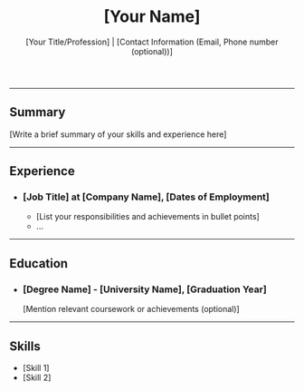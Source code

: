 <!DOCTYPE html>
<html lang="en">
<head>
  <meta charset="UTF-8">
  <meta name="viewport" content="width=device-width, initial-scale=1.0">
  <title>[Your Name] Resume</title>
  <link rel="stylesheet" href="style.css">
</head>
<body>
  <header>
    <h1>[Your Name]</h1>
    <p>[Your Title/Profession] | [Contact Information (Email, Phone number (optional))]</p>
  </header>
  <hr>
  <section id="summary">
    <h2>Summary</h2>
    <p>[Write a brief summary of your skills and experience here]</p>
  </section>
  <hr>
  <section id="experience">
    <h2>Experience</h2>
    <ul>
      <li>
        <h3>[Job Title] at [Company Name], [Dates of Employment]</h3>
        <ul>
          <li>[List your responsibilities and achievements in bullet points]</li>
          <li>...</li>
        </ul>
      </li>
      </ul>
  </section>
  <hr>
  <section id="education">
    <h2>Education</h2>
    <ul>
      <li>
        <h3>[Degree Name] - [University Name], [Graduation Year]</h3>
        <p>[Mention relevant coursework or achievements (optional)]</p>
      </li>
      </ul>
  </section>
  <hr>
  <section id="skills">
    <h2>Skills</h2>
    <ul>
      <li>[Skill 1]</li>
      <li>[Skill 2]</li>
      </ul>
  </section>
  </body>
</html>
